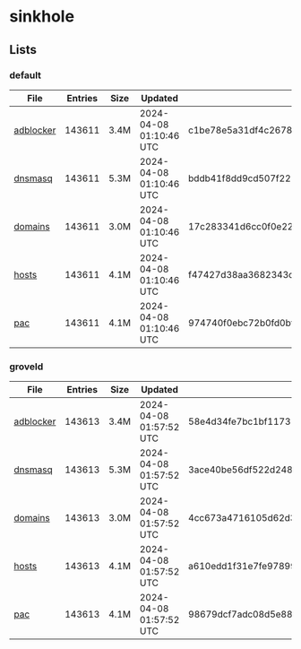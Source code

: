# sinkhole

## Lists

### default

|File|Entries|Size|Updated|Hash|
|-|-|-|-|-|
|[adblocker](https://raw.githubusercontent.com/groveld/sinkhole/lists/default/adblocker.txt)|143611|3.4M|2024-04-08 01:10:46 UTC|c1be78e5a31df4c267815b0583975cdc998bb7270138aeee70e1e358b7accd8e|
|[dnsmasq](https://raw.githubusercontent.com/groveld/sinkhole/lists/default/dnsmasq.txt)|143611|5.3M|2024-04-08 01:10:46 UTC|bddb41f8dd9cd507f22520bf3c74125ffdeea54b2bf4c5a378b0159916cb0e45|
|[domains](https://raw.githubusercontent.com/groveld/sinkhole/lists/default/domains.txt)|143611|3.0M|2024-04-08 01:10:46 UTC|17c283341d6cc0f0e22aa5dd175cddd98935ec4605c27e79efb3804b29962c62|
|[hosts](https://raw.githubusercontent.com/groveld/sinkhole/lists/default/hosts.txt)|143611|4.1M|2024-04-08 01:10:46 UTC|f47427d38aa3682343cdeec67d307d1960eef78db47925d37ee71bbd7ecfb35c|
|[pac](https://raw.githubusercontent.com/groveld/sinkhole/lists/default/pac.txt)|143611|4.1M|2024-04-08 01:10:46 UTC|974740f0ebc72b0fd0bff6f4c2ac19b753abefcde8c6b6e8edaf348f971c004d|

### groveld

|File|Entries|Size|Updated|Hash|
|-|-|-|-|-|
|[adblocker](https://raw.githubusercontent.com/groveld/sinkhole/lists/groveld/adblocker.txt)|143613|3.4M|2024-04-08 01:57:52 UTC|58e4d34fe7bc1bf1173116ce08bab9c5f61b48b6aa2a5a0286cfb95e65661398|
|[dnsmasq](https://raw.githubusercontent.com/groveld/sinkhole/lists/groveld/dnsmasq.txt)|143613|5.3M|2024-04-08 01:57:52 UTC|3ace40be56df522d2489ef900ccabcc84da4e25c3d0900aa7f2770dc87c29bea|
|[domains](https://raw.githubusercontent.com/groveld/sinkhole/lists/groveld/domains.txt)|143613|3.0M|2024-04-08 01:57:52 UTC|4cc673a4716105d62d336b1b6d0b2b350589442be563f163438a79f988125e07|
|[hosts](https://raw.githubusercontent.com/groveld/sinkhole/lists/groveld/hosts.txt)|143613|4.1M|2024-04-08 01:57:52 UTC|a610edd1f31e7fe97899ed9c0a56beb545bed984445ccf58e6a7d68c77172aa3|
|[pac](https://raw.githubusercontent.com/groveld/sinkhole/lists/groveld/pac.txt)|143613|4.1M|2024-04-08 01:57:52 UTC|98679dcf7adc08d5e88cb62a3bd8c847bc8dbed934e520ffc2e7c6a549a539ae|
